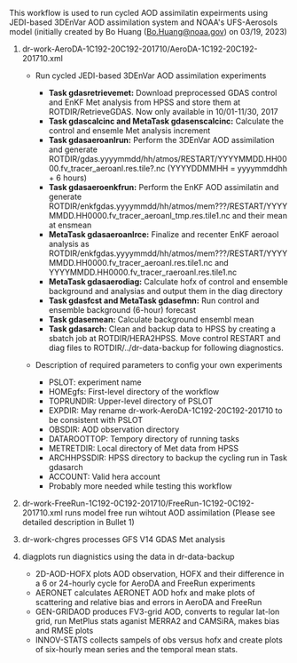 This workflow is used to run cycled AOD assimilatin expeirments using JEDI-based 3DEnVar AOD assimilation system and NOAA's UFS-Aerosols model (initially created by Bo Huang (Bo.Huang@noaa.gov) on 03/19, 2023)

1. dr-work-AeroDA-1C192-20C192-201710/AeroDA-1C192-20C192-201710.xml
   - Run cycled JEDI-based 3DEnVar AOD assimilation experiments
     - **Task gdasretrievemet:** Download preprocessed GDAS control and EnKF Met analysis from HPSS and store them at ROTDIR/RetrieveGDAS. Now only available in 10/01-11/30, 2017
     - **Task gdascalcinc and MetaTask gdasenscalcinc:** Calculate the control and ensemle Met analysis increment
     - **Task gdasaeroanlrun:** Perform the 3DEnVar AOD assimilation and generate ROTDIR/gdas.yyyymmdd/hh/atmos/RESTART/YYYYMMDD.HH0000.fv_tracer_aeroanl.res.tile?.nc (YYYYDDMMHH = yyyymmddhh + 6 hours)
     - **Task gdasaeroenkfrun:** Perform the EnKF AOD assimilatin and generate ROTDIR/enkfgdas.yyyymmdd/hh/atmos/mem???/RESTART/YYYYMMDD.HH0000.fv_tracer_aeroanl_tmp.res.tile1.nc and their mean at ensmean
     - **MetaTask gdasaeroanlrce:** Finalize and recenter EnKF aeroaol analysis as ROTDIR/enkfgdas.yyyymmdd/hh/atmos/mem???/RESTART/YYYYMMDD.HH0000.fv_tracer_aeroanl.res.tile1.nc and YYYYMMDD.HH0000.fv_tracer_raeroanl.res.tile1.nc
     - **MetaTask gdasaerodiag:** Calculate hofx of control and ensemble background and analysias and output them in the diag directory
     - **Task gdasfcst and MetaTask gdasefmn:** Run control and ensemble background (6-hour) forecast
     - **Task gdasemean:** Calculate background ensembl mean
     - **Task gdasarch:** Clean and backup data to HPSS by creating a sbatch job at ROTDIR/HERA2HPSS. Move control RESTART and diag files to ROTDIR/../dr-data-backup for following diagnostics. 

   - Description of required parameters to config your own experiments
     - PSLOT: experiment name
     - HOMEgfs: First-level directory of the workflow
     - TOPRUNDIR: Upper-level directory of PSLOT
     - EXPDIR: May rename dr-work-AeroDA-1C192-20C192-201710 to be consistent with PSLOT
     - OBSDIR: AOD observation directory
     - DATAROOTTOP: Tempory directory of running tasks
     - METRETDIR: Local directory of Met data from HPSS
     - ARCHHPSSDIR: HPSS directory to backup the cycling run in Task gdasarch
     - ACCOUNT: Valid hera account
     - Probably more needed while testing this workflow

2. dr-work-FreeRun-1C192-0C192-201710/FreeRun-1C192-0C192-201710.xml runs model free run wihtout AOD assimilation (Please see detailed description in Bullet 1)

3. dr-work-chgres processes GFS V14 GDAS Met analysis

4. diagplots run diagnistics using the data in dr-data-backup
   - 2D-AOD-HOFX plots AOD observation, HOFX and their difference in a 6 or 24-hourly cycle for AeroDA and FreeRun experiments
   - AERONET calculates AERONET AOD hofx and make plots of scattering and relative bias and errors in AeroDA and FreeRun
   - GEN-GRIDAOD produces FV3-grid AOD, converts to regular lat-lon grid, run MetPlus stats aganist MERRA2 and CAMSiRA, makes bias and RMSE plots
   - INNOV-STATS collects sampels of obs versus hofx and create plots of six-hourly mean series and the temporal mean stats. 

